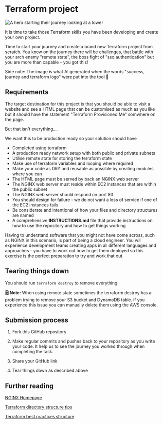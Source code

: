 # Terraform project

![A hero starting their journey looking at a tower](./media/images/journey.png "A hero starting their journey looking at a tower")

It is time to take those Terraform skills you have been developing and create your own project.

Time to start your journey and create a brand new Terraform project from scratch. You know on the journey there will be challenges, that battle with your arch enemy "remote state", the boss fight of "sso authentication" but you are more than capable - you got this!

Side note: The image is what AI generated when the words "success, journey and terraform logo" were put into the tool 🤷

## Requirements

The target destination for this project is that you should be able to visit a website and see a HTML page that can be customised as much as you like but it should have the statement "Terraform Provisioned Me" somwhere on the page.

But that isn't everything....

We want this to be production ready so your solution should have

- Completed using terraform
- A production ready network setup with both public and private subnets
- Utilise remote state for storing the terraform state
- Make use of terraform variables and looping where required
- Make your code as DRY and reusable as possible by creating modules where you can
- The HTML page must be served by back an NGINX web server
- The NGINX web server must reside within EC2 instances that are within the public subnet
- The NGINX web server should respond on port 80
- You should design for failure - we do not want a loss of service if one of the EC2 instances fails
- Be considerate and intentional of how your files and directory structures are named
- A comprehensive **INSTRUCTIONS.md** file that provide instructions on how to use the repository and how to get things working

Having to understand software that you might not have come across, such as NGINX in this scenario, is part of being a cloud engineer. You will experience development teams creating apps in all different languages and approaches - you have to work out how to get them deployed so this exercise is the perfect preparation to try and work that out.

## Tearing things down

You should run `terraform destroy` to remove everything.

**🗒️ Note:** When using remote state sometimes the terraform destroy has a problem trying to remove your S3 bucket and DynamoDB table. if you experience this issue you can manually delete them using the AWS console.

## Submission process

1. Fork this GitHub repository

2. Make regular commits and pushes back to your repository as you write your code. It help us to see the journey you worked through when completing the task.
3. Share your GitHub link

4. Tear things down as described above

## Further reading

[NGINX Homepage](https://www.nginx.com/)

[Terraform directory structure tips](https://xebia.com/blog/four-tips-to-better-structure-terraform-projects/)

[Terraform best practices structure](https://www.terraform-best-practices.com/examples/terraform)

